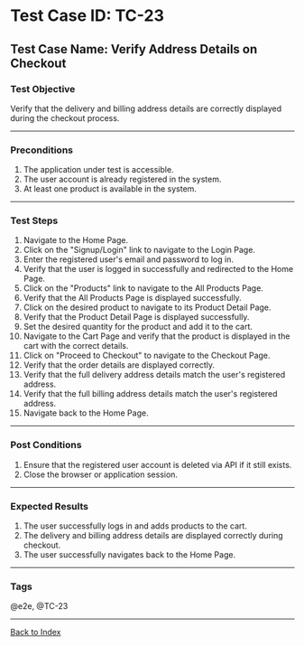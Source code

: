 # Test Case ID: TC-23

## Test Case Name: Verify Address Details on Checkout

### Test Objective

Verify that the delivery and billing address details are correctly displayed during the checkout process.

---

### Preconditions

1. The application under test is accessible.
2. The user account is already registered in the system.
3. At least one product is available in the system.

---

### Test Steps

1. Navigate to the Home Page.
2. Click on the "Signup/Login" link to navigate to the Login Page.
3. Enter the registered user's email and password to log in.
4. Verify that the user is logged in successfully and redirected to the Home Page.
5. Click on the "Products" link to navigate to the All Products Page.
6. Verify that the All Products Page is displayed successfully.
7. Click on the desired product to navigate to its Product Detail Page.
8. Verify that the Product Detail Page is displayed successfully.
9. Set the desired quantity for the product and add it to the cart.
10. Navigate to the Cart Page and verify that the product is displayed in the cart with the correct details.
11. Click on "Proceed to Checkout" to navigate to the Checkout Page.
12. Verify that the order details are displayed correctly.
13. Verify that the full delivery address details match the user's registered address.
14. Verify that the full billing address details match the user's registered address.
15. Navigate back to the Home Page.

---

### Post Conditions

1. Ensure that the registered user account is deleted via API if it still exists.
2. Close the browser or application session.

---

### Expected Results

1. The user successfully logs in and adds products to the cart.
2. The delivery and billing address details are displayed correctly during checkout.
3. The user successfully navigates back to the Home Page.

---

### Tags

@e2e, @TC-23

---

[Back to Index](test-case-index.md)
